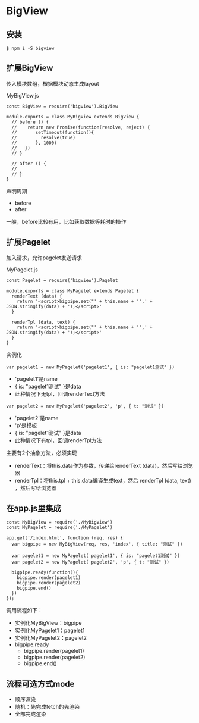 # BigView

## 安装

```
$ npm i -S bigview
```

## 扩展BigView

传入模块数组，根据模块动态生成layout

MyBigView.js

```
const BigView = require('bigview').BigView

module.exports = class MyBigView extends BigView {  
  // before () {
  //    return new Promise(function(resolve, reject) {
  //       setTimeout(function(){
  //         resolve(true)
  //       }, 1000)
  //   })
  // }

  // after () {
  //
  // }
}
```

声明周期

- before
- after

一般，before比较有用，比如获取数据等耗时的操作


## 扩展Pagelet

加入请求，允许pagelet发送请求

MyPagelet.js

```
const Pagelet = require('bigview').Pagelet

module.exports = class MyPagelet extends Pagelet {
  renderText (data) {
    return '<script>bigpipe.set("' + this.name + '",' + JSON.stringify(data) + ');</script>'
  }

  renderTpl (data, text) {
    return '<script>bigpipe.set("' + this.name + '",' + JSON.stringify(data) + ');</script>'
  }
}

```

实例化

```
var pagelet1 = new MyPagelet('pagelet1', { is: "pagelet1测试" })
```

- 'pagelet1'是name
-  { is: "pagelet1测试" }是data
- 此种情况下无tpl，回调renderText方法

```
var pagelet2 = new MyPagelet('pagelet2', 'p', { t: "测试" })
```

- 'pagelet2'是name
- 'p'是模板
-  { is: "pagelet1测试" }是data
- 此种情况下有tpl，回调renderTpl方法


主要有2个抽象方法，必须实现

- renderText：将this.data作为参数，传递给renderText (data)，然后写给浏览器
- renderTpl：将this.tpl + this.data编译生成text，然后 renderTpl (data, text) ，然后写给浏览器

## 在app.js里集成

```
const MyBigView = require('./MyBigView')
const MyPagelet = require('./MyPagelet')

app.get('/index.html', function (req, res) {
  var bigpipe = new MyBigView(req, res, 'index', { title: "测试" })

  var pagelet1 = new MyPagelet('pagelet1', { is: "pagelet1测试" })
  var pagelet2 = new MyPagelet('pagelet2', 'p', { t: "测试" })

  bigpipe.ready(function(){
    bigpipe.render(pagelet1)  
    bigpipe.render(pagelet2)
    bigpipe.end()
  })
});
```

调用流程如下：

- 实例化MyBigView：bigpipe
- 实例化MyPagelet1：pagelet1
- 实例化MyPagelet2：pagelet2
- bigpipe.ready
  - bigpipe.render(pagelet1)  
  - bigpipe.render(pagelet2)  
  - bigpipe.end()  


## 流程可选方式mode

- 顺序渲染
- 随机：先完成fetch的先渲染
- 全部完成渲染